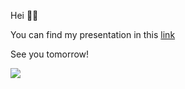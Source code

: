 
Hei 🖖🏼

You can find my presentation in this [link](https://busenurk.github.io/duckyEco/static/slides/xaringan.html#1)

See you tomorrow! 


![](https://media.giphy.com/media/3o7qE4p0MDWCMWs52M/giphy.gif)
